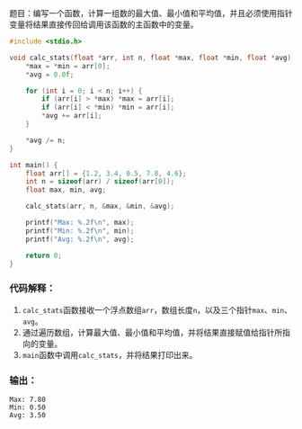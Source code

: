题目：编写一个函数，计算一组数的最大值、最小值和平均值，并且必须使用指针变量将结果直接传回给调用该函数的主函数中的变量。

```c
#include <stdio.h>

void calc_stats(float *arr, int n, float *max, float *min, float *avg) {
    *max = *min = arr[0];
    *avg = 0.0f;

    for (int i = 0; i < n; i++) {
        if (arr[i] > *max) *max = arr[i];
        if (arr[i] < *min) *min = arr[i];
        *avg += arr[i];
    }

    *avg /= n;
}

int main() {
    float arr[] = {1.2, 3.4, 0.5, 7.8, 4.6};
    int n = sizeof(arr) / sizeof(arr[0]);
    float max, min, avg;

    calc_stats(arr, n, &max, &min, &avg);

    printf("Max: %.2f\n", max);
    printf("Min: %.2f\n", min);
    printf("Avg: %.2f\n", avg);

    return 0;
}
```

### 代码解释：
1. `calc_stats`函数接收一个浮点数组`arr`，数组长度`n`，以及三个指针`max`、`min`、`avg`。
2. 通过遍历数组，计算最大值、最小值和平均值，并将结果直接赋值给指针所指向的变量。
3. `main`函数中调用`calc_stats`，并将结果打印出来。

### 输出：
```
Max: 7.80
Min: 0.50
Avg: 3.50
```